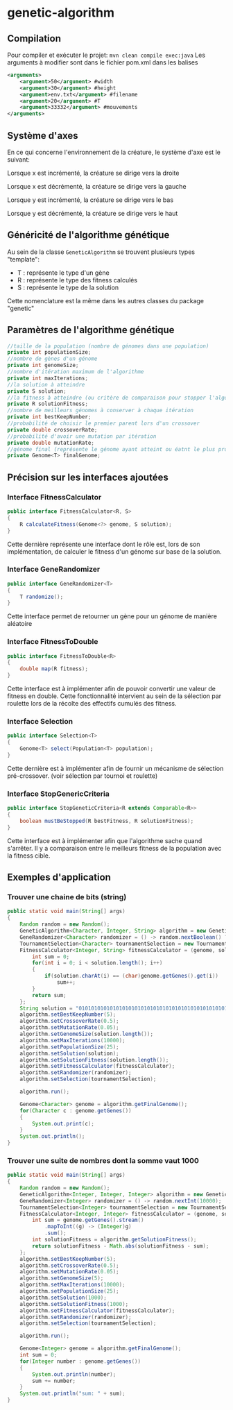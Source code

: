 # genetic-algorithm

## Compilation

Pour compiler et exécuter le projet: `mvn clean compile exec:java`
Les arguments à modifier sont dans le fichier pom.xml dans les balises <argument>

```xml
<arguments>
    <argument>50</argument> #width
    <argument>30</argument> #height
    <argument>env.txt</argument> #filename
    <argument>20</argument> #T
    <argument>33332</argument> #mouvements
</arguments>
```

## Système d'axes

En ce qui concerne l'environnement de la créature, le système d'axe est le suivant:

Lorsque x est incrémenté, la créature se dirige vers la droite

Lorsque x est décrémenté, la créature se dirige vers la gauche

Lorsque y est incrémenté, la créature se dirige vers le bas

Lorsque y est décrémenté, la créature se dirige vers le haut

## Généricité de l'algorithme génétique

Au sein de la classe `GeneticAlgorithm` se trouvent plusieurs types "template":

+ T : représente le type d'un gène
+ R : représente le type des fitness calculés
+ S : représente le type de la solution

Cette nomenclature est la même dans les autres classes du package "genetic"

## Paramètres de l'algorithme génétique

```java
//taille de la population (nombre de génomes dans une population)
private int populationSize;
//nombre de gènes d'un génome
private int genomeSize;
//nombre d'itération maximum de l'algorithme
private int maxIterations;
//la solution à atteindre
private S solution;
//la fitness à atteindre (ou critère de comparaison pour stopper l'algorithme)
private R solutionFitness;
//nombre de meilleurs génomes à conserver à chaque itération
private int bestKeepNumber;
//probabilité de choisir le premier parent lors d'un crossover
private double crossoverRate;
//probabilité d'avoir une mutation par itération
private double mutationRate;
//génome final (représente le génome ayant atteint ou éatnt le plus proche de la solution)
private Genome<T> finalGenome;
```

## Précision sur les interfaces ajoutées

### Interface FitnessCalculator

```java
public interface FitnessCalculator<R, S>
{
    R calculateFitness(Genome<?> genome, S solution);
}
```

Cette dernière représente une interface dont le rôle est, lors de son implémentation, de calculer le fitness d'un génome sur base de la solution.

### Interface GeneRandomizer

```java
public interface GeneRandomizer<T>
{
    T randomize();
}
```

Cette interface permet de retourner un gène pour un génome de manière aléatoire

### Interface FitnessToDouble

```java
public interface FitnessToDouble<R>
{
    double map(R fitness);
}
```

Cette interface est à implémenter afin de pouvoir convertir une valeur de fitness en double. Cette fonctionnalité intervient au sein de la sélection par roulette lors de la récolte des effectifs cumulés des fitness.

### Interface Selection

```java
public interface Selection<T>
{
    Genome<T> select(Population<T> population);   
}
```

Cette dernière est à implémenter afin de fournir un mécanisme de sélection pré-crossover. (voir sélection par tournoi et roulette)

### Interface StopGenericCriteria

```java
public interface StopGeneticCriteria<R extends Comparable<R>>
{
    boolean mustBeStopped(R bestFitness, R solutionFitness);
}
```

Cette interface est à implémenter afin que l'algorithme sache quand s'arrêter. Il y a comparaison entre le meilleurs fitness de la population avec la fitness cible.

## Exemples d'application

### Trouver une chaine de bits (string)

```java
public static void main(String[] args)
{
    Random random = new Random();
    GeneticAlgorithm<Character, Integer, String> algorithm = new GeneticAlgorithm<>();
    GeneRandomizer<Character> randomizer = () -> random.nextBoolean() ? '0' : '1';
    TournamentSelection<Character> tournamentSelection = new TournamentSelection<>(5, algorithm);
    FitnessCalculator<Integer, String> fitnessCalculator = (genome, solution) -> {
        int sum = 0;
        for(int i = 0; i < solution.length(); i++)
        {
            if(solution.charAt(i) == (char)genome.getGenes().get(i))
                sum++;
        }
        return sum;
    };
    String solution = "0101010101010101010101010101010101010101010101010101010101010101";
    algorithm.setBestKeepNumber(5);
    algorithm.setCrossoverRate(0.5);
    algorithm.setMutationRate(0.05);
    algorithm.setGenomeSize(solution.length());
    algorithm.setMaxIterations(10000);
    algorithm.setPopulationSize(25);
    algorithm.setSolution(solution);
    algorithm.setSolutionFitness(solution.length());
    algorithm.setFitnessCalculator(fitnessCalculator);
    algorithm.setRandomizer(randomizer);
    algorithm.setSelection(tournamentSelection);

    algorithm.run();

    Genome<Character> genome = algorithm.getFinalGenome();
    for(Character c : genome.getGenes())
    {
        System.out.print(c);
    }
    System.out.println();
}
```

### Trouver une suite de nombres dont la somme vaut 1000

```java
public static void main(String[] args)
{
    Random random = new Random();
    GeneticAlgorithm<Integer, Integer, Integer> algorithm = new GeneticAlgorithm<>();
    GeneRandomizer<Integer> randomizer = () -> random.nextInt(10000);
    TournamentSelection<Integer> tournamentSelection = new TournamentSelection<>(5, algorithm);
    FitnessCalculator<Integer, Integer> fitnessCalculator = (genome, solution) -> {
        int sum = genome.getGenes().stream()
            .mapToInt((g) -> (Integer)g)
            .sum();
        int solutionFitness = algorithm.getSolutionFitness();
        return solutionFitness - Math.abs(solutionFitness - sum);
    };
    algorithm.setBestKeepNumber(5);
    algorithm.setCrossoverRate(0.5);
    algorithm.setMutationRate(0.05);
    algorithm.setGenomeSize(5);
    algorithm.setMaxIterations(10000);
    algorithm.setPopulationSize(25);
    algorithm.setSolution(1000);
    algorithm.setSolutionFitness(1000);
    algorithm.setFitnessCalculator(fitnessCalculator);
    algorithm.setRandomizer(randomizer);
    algorithm.setSelection(tournamentSelection);

    algorithm.run();

    Genome<Integer> genome = algorithm.getFinalGenome();
    int sum = 0;
    for(Integer number : genome.getGenes())
    {
        System.out.println(number);
        sum += number;
    }
    System.out.println("sum: " + sum);
}
```
